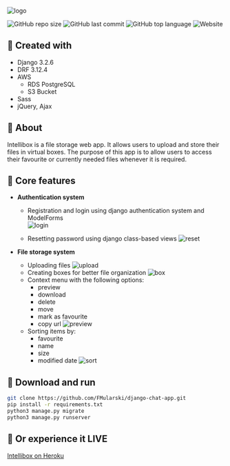 ![logo](https://user-images.githubusercontent.com/26598200/216815918-faea729a-2216-484b-9fa1-da1e410a4120.gif)


![GitHub repo size](https://img.shields.io/github/repo-size/FMularski/intellibox)
![GitHub last commit](https://img.shields.io/github/last-commit/FMularski/intellibox?color=yellow)
![GitHub top language](https://img.shields.io/github/languages/top/FMularski/intellibox?color=purple)
![Website](https://img.shields.io/website?url=https%3A%2F%2Fintellibox.herokuapp.com%2F)

## 📁 Created with
* Django 3.2.6
* DRF 3.12.4
* AWS
  * RDS PostgreSQL
  * S3 Bucket
* Sass
* jQuery, Ajax


## 📁 About
Intellibox is a file storage web app. It allows users to upload and store their files in virtual boxes. The purpose of this app is to allow users to access their favourite or currently needed files whenever it is required. 

## 📁 Core features
* **Authentication system**
  * Registration and login using django authentication system and ModelForms  
  ![login](https://user-images.githubusercontent.com/26598200/216816380-266ce2e3-710c-44c1-acfc-4207196ed9c3.gif)


  * Resetting password using django class-based views
  ![reset](https://user-images.githubusercontent.com/26598200/216816445-d53dcffd-b669-41cc-8f99-1ba6b332ccea.gif)

* **File storage system**
  * Uploading files
  ![upload](https://user-images.githubusercontent.com/26598200/216824481-da4e1e31-7f0d-42de-b23e-6c0a1b3d574f.gif)
  * Creating boxes for better file organization
  ![box](https://user-images.githubusercontent.com/26598200/216824486-ec03bfda-91b4-431f-8ae6-679ac29ab6a7.gif)
  * Context menu with the following options:
    * preview
    * download
    * delete
    * move
    * mark as favourite
    * copy url
  ![preview](https://user-images.githubusercontent.com/26598200/216833104-61375906-2e15-4763-8d5a-6dbd6f03d5f5.gif)
  * Sorting items by:
    * favourite
    * name
    * size
    * modified date
  ![sort](https://user-images.githubusercontent.com/26598200/216833409-f4ad62b1-33da-42d6-8a5a-68f305dc81e1.gif)
  
## 📁 Download and run 
```bash
git clone https://github.com/FMularski/django-chat-app.git
pip install -r requirements.txt
python3 manage.py migrate
python3 manage.py runserver
```

## 📁 Or experience it LIVE
[Intellibox on Heroku](https://intellibox.herokuapp.com/)


  
